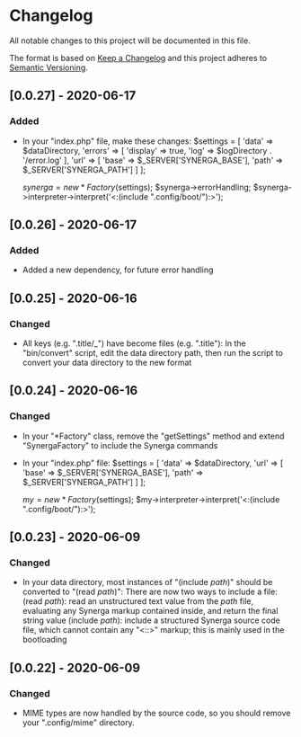 # Changelog

All notable changes to this project will be documented in this file.

The format is based on [Keep a Changelog](http://keepachangelog.com/en/1.0.0/)
and this project adheres to [Semantic Versioning](http://semver.org/spec/v2.0.0.html).

## [0.0.27] - 2020-06-17
### Added
 - In your "index.php" file, make these changes:
	$settings = [
		'data' => $dataDirectory,
		'errors' => [
			'display' => true,
			'log' => $logDirectory . '/error.log'
		],
		'url' => [
			'base' => $_SERVER['SYNERGA_BASE'],
			'path' => $_SERVER['SYNERGA_PATH']
		]
	];

	$synerga = new *Factory($settings);
	$synerga->errorHandling;
	$synerga->interpreter->interpret('<:(include ".config/boot/"):>');

## [0.0.26] - 2020-06-17
### Added
- Added a new dependency, for future error handling

## [0.0.25] - 2020-06-16
### Changed
- All keys (e.g. ".title/_") have become files (e.g. ".title"):
	In the "bin/convert" script, edit the data directory path, then run the script to convert your data directory to the new format

## [0.0.24] - 2020-06-16
### Changed
- In your "*Factory" class, remove the "getSettings" method and extend "SynergaFactory" to include the Synerga commands
- In your "index.php" file:
	$settings = [
		'data' => $dataDirectory,
		'url' => [
			'base' => $_SERVER['SYNERGA_BASE'],
			'path' => $_SERVER['SYNERGA_PATH']
		]
	];

	$my = new *Factory($settings);
	$my->interpreter->interpret('<:(include ".config/boot/"):>');

## [0.0.23] - 2020-06-09
### Changed
- In your data directory, most instances of "(include _path_)" should be converted to "(read _path_)":
  There are now two ways to include a file:
    (read _path_): read an unstructured text value from the _path_ file, evaluating any Synerga markup contained inside, and return the final string value
    (include _path_): include a structured Synerga source code file, which cannot contain any "<::>" markup; this is mainly used in the bootloading

## [0.0.22] - 2020-06-09
### Changed
- MIME types are now handled by the source code, so you should remove your ".config/mime" directory.
